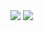 


<img src="https://github.com/MatheusVazti/Easy-Shopping/blob/master/assets/Rectangle.png?raw=true"/> 

<img src="https://raw.githubusercontent.com/MatheusVazti/Easy-Shopping/876d3bf71aafe234c853b65f3fb3f2e484716d47/assets/Rectangle%20(1).png"/>
